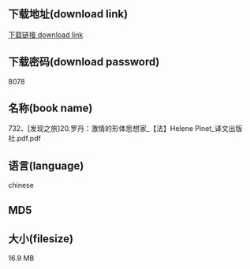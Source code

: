 ## 下载地址(download link)
[下载链接 download link](https://voluble-croquembouche-d321dc.netlify.app/?s=732%E3%80%81%5B%E5%8F%91%E7%8E%B0%E4%B9%8B%E6%97%85%5D20.%E7%BD%97%E4%B8%B9%EF%BC%9A%E6%BF%80%E6%83%85%E7%9A%84%E5%BD%A2%E4%BD%93%E6%80%9D%E6%83%B3%E5%AE%B6_%E3%80%90%E6%B3%95%E3%80%91Helene+Pinet_%E8%AF%91%E6%96%87%E5%87%BA%E7%89%88%E7%A4%BE.pdf)

## 下载密码(download password)
8078

## 名称(book name)
732、[发现之旅]20.罗丹：激情的形体思想家_【法】Helene Pinet_译文出版社.pdf.pdf

## 语言(language)
chinese

## MD5


## 大小(filesize)
16.9 MB
